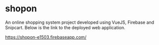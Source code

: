 # shopon
An online shopping system project developed using VueJS, Firebase and Snipcart. Below is the link to the deployed web application.

https://shopon-e1503.firebaseapp.com/
